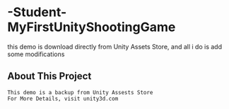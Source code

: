 # -Student-MyFirstUnityShootingGame
this demo is download directly from Unity Assets Store, and all i do is add some modifications

## About This Project
    This demo is a backup from Unity Assests Store
    For More Details, visit unity3d.com



